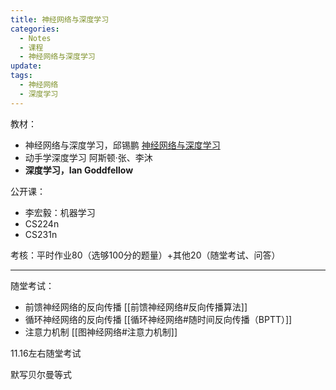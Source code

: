 ```yaml
---
title: 神经网络与深度学习
categories:
  - Notes
  - 课程
  - 神经网络与深度学习
update: 
tags:
  - 神经网络
  - 深度学习
---
```

<u></u>教材：
- 神经网络与深度学习，邱锡鹏 [神经网络与深度学习](https://nndl.github.io/)
- 动手学深度学习 阿斯顿·张、李沐
- **深度学习，Ian Goddfellow**

公开课：
- 李宏毅：机器学习
- CS224n
- CS231n

考核：平时作业80（选够100分的题量）+其他20（随堂考试、问答）

---

随堂考试：
- 前馈神经网络的反向传播 [[前馈神经网络#反向传播算法]]
- 循环神经网络的反向传播 [[循环神经网络#随时间反向传播（BPTT）]]
- 注意力机制 [[图神经网络#注意力机制]]

11.16左右随堂考试

默写贝尔曼等式

